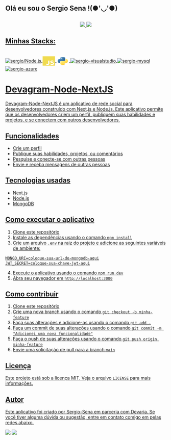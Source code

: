 ## Olá eu sou o Sergio Sena !(●'◡'●)

##
<div>
<div align="center">
  <a href="https://github.com/sergio-sena/">
  <img height="130em" src="https://github-readme-stats.vercel.app/api?username=sergio-sena&show_icons=true&theme=dracula&include_all_commits=true&count_private=true"/>
  <img height="130em" src="https://github-readme-stats.vercel.app/api/top-langs/?username=sergio-sena&layout=compact&langs_count=7&theme=dracula"/>
</div>
  <div>
    
  ## Minhas Stacks:
<div style="display: inline_block"><br>
  <img align="center" alt="sergio/Node.js" height="30" width="40" src="https://cdn.jsdelivr.net/gh/devicons/devicon/icons/nodejs/nodejs-original.svg">
  <img align="center" alt="sergio/-Js" height="30" width="40" src="https://raw.githubusercontent.com/devicons/devicon/master/icons/javascript/javascript-plain.svg">
  <img align="center" alt="sergio-Python" height="30" width="40" src="https://raw.githubusercontent.com/devicons/devicon/master/icons/python/python-original.svg">
  <img align="center" alt="sergio-visualstudio" height="30" width="40" src="https://cdn.jsdelivr.net/gh/devicons/devicon/icons/visualstudio/visualstudio-plain.svg">
  <img align="center" alt="sergio-mysql" height="50" width="60" src= "https://cdn.jsdelivr.net/gh/devicons/devicon/icons/mysql/mysql-original-wordmark.svg">
  <img align="center" alt="sergio-azure" height="50" width="60" src="https://cdn.jsdelivr.net/gh/devicons/devicon/icons/azure/azure-original-wordmark.svg">
</div>  </div> </div>

  # Devagram-Node-NextJS

Devagram-Node-NextJS é um aplicativo de rede social para desenvolvedores construído com Next.js e Node.js. Este aplicativo permite que os desenvolvedores criem um perfil, publiquem suas habilidades e projetos, e se conectem com outros desenvolvedores.

## Funcionalidades

- Crie um perfil
- Publique suas habilidades, projetos, ou comentários
- Pesquise e conecte-se com outras pessoas
- Envie e receba mensagens de outras pessoas

## Tecnologias usadas

- Next.js
- Node.js
- MongoDB

## Como executar o aplicativo

1. Clone este repositório
2. Instale as dependências usando o comando `npm install`
3. Crie um arquivo `.env` na raiz do projeto e adicione as seguintes variáveis de ambiente:

```
MONGO_URI=coloque-sua-url-do-mongodb-aqui
JWT_SECRET=coloque-sua-chave-jwt-aqui
```

4. Execute o aplicativo usando o comando `npm run dev`
5. Abra seu navegador em `http://localhost:3000`

## Como contribuir

1. Clone este repositório
2. Crie uma nova branch usando o comando `git checkout -b minha-feature`
3. Faça suas alterações e adicione-as usando o comando `git add .`
4. Faça um commit de suas alterações usando o comando `git commit -m "Adicionei uma nova funcionalidade"`
5. Faça o push de suas alterações usando o comando `git push origin minha-feature`
6. Envie uma solicitação de pull para a branch `main`

## Licença

Este projeto está sob a licença MIT. Veja o arquivo `LICENSE` para mais informações.

## Autor

Este aplicativo foi criado por Sergio-Sena em parceria com Devaria. Se você tiver alguma dúvida ou sugestão, entre em contato comigo em pelas redes abaixo.
<div>

   <a href="https://www.linkedin.com/in/sergio-pereira-sena-4a0292196/" target="_blank"><img src="https://img.shields.io/badge/-LinkedIn-%230077B5?style=for-the-badge&logo=linkedin&logoColor=white" target="_blank"></a> 
  <a href="https://www.instagram.com/sergio.senaoficial/" target="_blank"><img src="https://img.shields.io/badge/-Instagram-%23E4405F?style=for-the-badge&logo=instagram&logoColor=white" target="_blank "></a>
  </div> 

